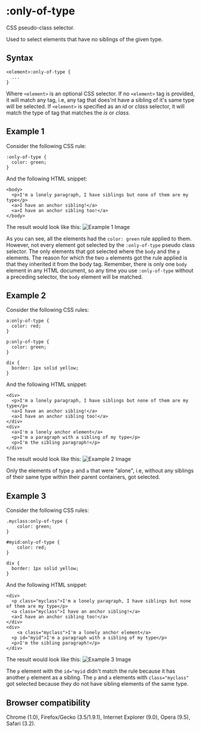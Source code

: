 # :only-of-type

CSS pseudo-class selector.

Used to select elements that have no siblings of the given type.

## Syntax
```
<element>:only-of-type {
  ...
}
```
Where `<element>` is an optional CSS selector. If no `<element>` tag is provided, it will match any tag, i.e, any tag that does'nt have a sibling of it's same type will be selected. If `<element>` is specified as an *id* or *class* selector, it will match the type of tag that matches the *is* or *class*.

## Example 1
Consider the following CSS rule:
```
:only-of-type {
  color: green;
}
```
And the following HTML snippet:
```
<body>
  <p>I'm a lonely paragraph, I have siblings but none of them are my type</p>
  <a>I have an anchor sibling!</a>
  <a>I have an anchor sibling too!</a>
</body>
```
The result would look like this:
![Example 1 Image](http://i.imgur.com/Y0tBRbn.png)

As you can see, all the elements had the `color: green` rule applied to them. However, not every element got selected by the `:only-of-type` pseudo class selector. The only elements that got selected where the `body` and the `p` elements. The reason for which the two `a` elements got the rule applied is that they inherited it from the body tag. Remember, there is only one `body` element in any HTML document, so any time you use `:only-of-type` without a preceding selector, the `body` element will be matched.

## Example 2
Consider the following CSS rules:
```
a:only-of-type {
  color: red;
}

p:only-of-type {
  color: green;
}

div {
  border: 1px solid yellow;
}
```
And the following HTML snippet:
```
<div>
  <p>I'm a lonely paragraph, I have siblings but none of them are my type</p>
  <a>I have an anchor sibling!</a>
  <a>I have an anchor sibling too!</a>
</div>
<div>
  <a>I'm a lonely anchor element</a>
  <p>I'm a paragraph with a sibling of my type</p>
  <p>I'm the sibling paragraph!</p>
</div>
```

The result would look like this:
![Example 2 Image](http://i.imgur.com/Nnr8PtG.png)

Only the elements of type `p` and `a` that were "alone", i.e, without any siblings of their same type within their parent containers, got selected.

## Example 3
Consider the following CSS rules:
```
.myclass:only-of-type {
	color: green;
}

#myid:only-of-type {
	color: red;
}

div {
  border: 1px solid yellow;
}
```
And the following HTML snippet:
```
<div>
  <p class="myclass">I'm a lonely paragraph, I have siblings but none of them are my type</p>
  <a class="myclass">I have an anchor sibling!</a>
  <a>I have an anchor sibling too!</a>
</div>
<div>
	<a class="myclass">I'm a lonely anchor element</a>
  <p id="myid">I'm a paragraph with a sibling of my type</p>
  <p>I'm the sibling paragraph!</p>
</div>

```
The result would look like this:
![Example 3 Image](http://i.imgur.com/0Uhlvos.png)

The `p` element with the `id="myid` didn't match the rule because it has another `p` element as a sibling.
The `p` and `a` elements with `class="myclass"` got selected because they do not have sibling elements of the same type.

## Browser compatibility
Chrome (1.0), Firefox/Gecko (3.5/1.9.1), Internet Explorer (9.0), Opera (9.5), Safari (3.2).
